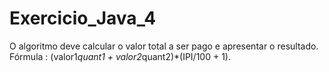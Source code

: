 # Exercicio_Java_4
O algoritmo deve calcular o valor total a ser pago e apresentar o resultado. Fórmula : (valor1*quant1 + valor2*quant2)*(IPI/100 + 1).

